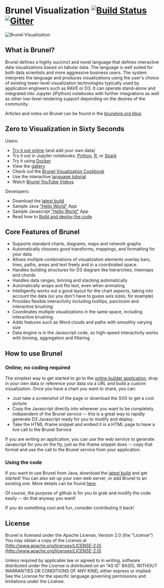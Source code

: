 # Brunel Visualization [![Build Status](https://travis-ci.org/Brunel-Visualization/Brunel.svg?branch=master)](https://travis-ci.org/Brunel-Visualization/Brunel) [![Gitter](https://badges.gitter.im/Brunel-Visualization/Brunel.svg)](https://gitter.im/Brunel-Visualization/Brunel?utm_source=badge&utm_medium=badge&utm_campaign=pr-badge)
![Brunel Visualization](https://raw.github.com/Brunel-Visualization/Brunel/master/brunel.png)

## What is Brunel?

Brunel defines a highly succinct and novel language that defines interactive data visualizations
based on tabular data.  The language is well suited for both data scientists and more aggressive business users.
The system interprets the language and produces visualizations using the user's choice of existing lower-level
visualization technologies typically used by application engineers such as RAVE or D3.
It can operate stand-alone and integrated into Jupyter (iPython) notebooks with further integrations as well as other low-level
rendering support depending on the desires of the community.

Articles and notes on Brunel can be found in the [brunelvis.org blog](http://www.brunelvis.org).

## Zero to Visualization in Sixty Seconds

Users:
* [Try it out online](http://brunel.mybluemix.net/gallery_app/renderer?title=Bubble+chart+of+2000+games&brunel_src=data%28%27sample%3ABGG+Top+2000+Games.csv%27%29+bubble+color%28rating%29+size%28voters%29+sort%28rating%29+label%28title%29+tooltip%28title%2C+%23all%29+legends%28none%29+style%28%27*+{font-size%3A+7pt}%27%29&description=A+simple+bubble+chart+showing+the+top+ranked+games.+The+color+shows+the+BGG+rating+and+the+size+of+each+bubble+represents+the+number+of+voters+for+that+game.+The+data+is+already+sorted+by+rank%2C+so+no+sort+was+needed.+Data+is+from+March+2015.&width=1000&height=800&control_height=0) (and add your own data)
* Try it out in Jupyter notebooks: [Python](https://pypi.python.org/pypi/brunel), [R](https://github.com/Brunel-Visualization/Brunel/tree/master/R), or [Spark](https://github.com/Brunel-Visualization/Brunel/tree/master/spark-kernel)
* Try it using [Docker](https://hub.docker.com/u/brunelvis/)
* View the [gallery](https://github.com/Brunel-Visualization/Brunel/wiki)
* Check out the [Brunel Visualization Cookbook](https://github.com/Brunel-Visualization/Brunel/wiki/Brunel-Visualization-Cookbook)
* Use the interactive [language tutorial](http://brunel.mybluemix.net/docs)
* Watch [Brunel YouTube Videos](https://www.youtube.com/channel/UClXE1IhLQs6NpdMd0X8jALA)

Developers:
* Download the [latest build](https://github.com/Brunel-Visualization/Brunel/releases)
* Sample Java ["Hello World"](https://github.com/Brunel-Visualization/Brunel/blob/master/etc/src/main/java/org/brunel/app/SampleApp.java) App
* Sample Javascript ["Hello World"](https://github.com/Brunel-Visualization/Brunel/blob/master/etc/src/main/resources/html/SampleJSApp.html) App
* Read how to [Build and deploy the code](https://github.com/Brunel-Visualization/Brunel/wiki/Project-Structure-and-Builds)

## Core Features of Brunel

* Supports standard charts, diagrams, maps and network graphs
* Automatically chooses good transforms, mappings, and formatting for your data
* Allows multiple combinations of visualization elements overlay bars, lines, paths, areas and text freely and in a coordinated space.
* Handles building structures for D3 diagram like hierarchies, treemaps and chords
* Handles data ranges, binning and stacking automatically
* Automatically wraps and fits text, even when animating
* Intelligently works out a good layout for the chart aspects, taking into account the data (so you don't have to guess axis sizes, for example)
* Provides flexible interactivity including tooltips, pan/zoom and interactive brushing
* Coordinates multiple visualizations in the same space, including interactive brushing
* Adds features such as Word clouds and paths with smoothly varying size
* Data engine is in the Javascript code, so high-speed interactivity works with binning, aggregation and filtering

## How to use Brunel

### Online; no coding required
The simplest way to get started to go to the [online builder application](http://brunel.mybluemix.net/gallery_app/renderer?title=Bubble+chart+of+2000+games&brunel_src=data%28%27http%3A%2F%2Fwillsfamily.org%2Ffiles%2Fvis%2Fdata%2FBGG+Top+2000+Games.csv%27%29+bubble+color%28rating%29+size%28voters%29+sort%28rating%29+label%28title%29+tooltip%28title%2C+%23all%29+legends%28none%29+style%28%27*+%7Bfont-size%3A+7pt%7D%27%29&description=A+simple+bubble+chart+showing+the+top+ranked+games.+The+color+shows+the+BGG+rating+and+the+size+of+each+bubble+represents+the+number+of+voters+for+that+game.+The+data+is+already+sorted+by+rank%2C+so+no+sort+was+needed.+Data+is+from+March+2015),
drop in your own data or reference your data via a URL and build a custom visualization. Once you have a chart you want to share, you can:
* Just take a screenshot of the page or download the SVG to get a cool picture
* Copy the Javascript directly into wherever you want to be completely independent of the Brunel service -- this is a
 great way to rapidly generate D3 Javascript ready for you to modify and deploy.
* Take the HTML iframe snippet and embed it in a HTML page to have a live call to the Brunel Service

If you are writing an application, you can use the web service to generate Javascript for you on the fly, just as the
iframe snippet does -- copy that format and use the call to the Brunel service from your application.

### Using the code
If you want to use Brunel from Java, download the [latest build](https://github.com/Brunel-Visualization/Brunel/releases)
and get started! You can also set up your own web server, or add Brunel to an existing one. More details can be found
[here](https://github.com/Brunel-Visualization/Brunel/wiki/Project-Structure-and-Builds).

Of course, the purpose of github is for you to grab and modify the code easily -- do that anyway you want!

If you do something cool and fun, consider contributing it back!

## License

Brunel is licensed under the Apache License, Version 2.0 (the "License")
You may obtain a copy of the License at
[http://www.apache.org/licenses/LICENSE-2.0](http://www.apache.org/licenses/LICENSE-2.0)

Unless required by applicable law or agreed to in writing, software
distributed under the License is distributed on an "AS IS" BASIS,
WITHOUT WARRANTIES OR CONDITIONS OF ANY KIND, either express or implied.
See the License for the specific language governing permissions and
limitations under the License.

